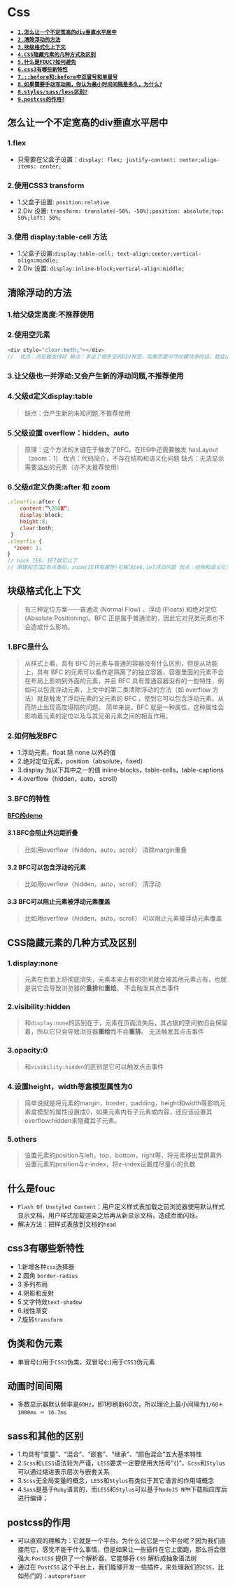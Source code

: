 # Css

- [**`1.怎么让一个不定宽高的div垂直水平居中`**](#怎么让一个不定宽高的div垂直水平居中)
- [**`2.清除浮动的方法`**](#清除浮动的方法)
- [**`3.块级格式化上下文`**](#块级格式化上下文)
- [**`4.CSS隐藏元素的几种方式及区别`**](#CSS隐藏元素的几种方式及区别)
- [**`5.什么是FOUC?如何避免`**](#什么是fouc)
- [**`6.css3有哪些新特性`**](#css3有哪些新特性)
- [**`7.::before和:before中双冒号和单冒号`**](#伪类和伪元素)
- [**`8.如果需要手动写动画，你认为最小时间间隔是多久，为什么?`**](#动画时间间隔)
- [**`8.stylus/sass/less区别?`**](#sass和其他的区别)
- [**`9.postcss的作用?`**](#postcss的作用)



## 怎么让一个不定宽高的div垂直水平居中
### 1.flex
- 只需要在父盒子设置：`display: flex; justify-content: center;align-items: center;`

### 2.使用CSS3 transform
- 1.父盒子设置: `position:relative`
- 2.Div 设置: `transform: translate(-50%，-50%);position: absolute;top: 50%;left: 50%;`

### 3.使用 display:table-cell 方法
- 1.父盒子设置:`display:table-cell; text-align:center;vertical-align:middle;`
- 2.Div 设置: `display:inline-block;vertical-align:middle;`


## 清除浮动的方法

### 1.给父级定高度:不推荐使用

### 2.使用空元素
```javascript
<div style="clear:both;"></div>
//  优点：浏览器支持好 缺点：多出了很多空的DIV标签，如果页面中浮动模块多的话，就会出现很多的空置DIV。（不推荐使用）
```

### 3.让父级也一并浮动:又会产生新的浮动问题,不推荐使用

### 4.父级d定义display:table
>  缺点：会产生新的未知问题,不推荐使用


### 5.父级设置 overflow：hidden、auto
> 原理：这个方法的关键在于触发了BFC。在IE6中还需要触发 hasLayout（zoom：1） 优点：代码简介，不存在结构和语义化问题 缺点：无法显示需要溢出的元素（亦不太推荐使用）

### 6.父级d定义伪类:after 和 zoom
```javascript
.clearfix:after {
    content:”\200B”; 
    display:block; 
    height:0; 
    clear:both;
 }
.clearfix {
  *zoom: 1;
}
// hack IE6，IE7就可以了
// 原理和方法2有点类似，zoom(IE转有属性)可解决ie6,ie7浮动问题 优点：结构和语义化完全正确,代码量也适中，推荐使用。
```

## 块级格式化上下文
> 有三种定位方案——普通流 (Normal Flow) 、浮动 (Floats) 和绝对定位 (Absolute Positioning)。BFC 正是属于普通流的，因此它对兄弟元素也不会造成什么影响。
### 1.BFC是什么
> 从样式上看，具有 BFC 的元素与普通的容器没有什么区别，但是从功能上，具有 BFC 的元素可以看作是隔离了的独立容器，容器里面的元素不会在布局上影响到外面的元素，并且 BFC 具有普通容器没有的一些特性，例如可以包含浮动元素，上文中的第二类清除浮动的方法（如 overflow 方法）就是触发了浮动元素的父元素的 BFC ，使到它可以包含浮动元素，从而防止出现高度塌陷的问题。
> 简单来说，BFC 就是一种属性，这种属性会影响着元素的定位以及与其兄弟元素之间的相互作用。


### 2.如何触发BFC
- 1.浮动元素，float 除 none 以外的值
- 2.绝对定位元素，position（absolute，fixed）
- 3.display 为以下其中之一的值 inline-blocks，table-cells，table-captions
- 4.overflow（hidden，auto，scroll）

### 3.BFC的特性
[**BFC的demo**](http://kayosite.com/demo/bfc.html#bfc-1)
#### 3.1 BFC会阻止外边距折叠
> 比如用overflow（hidden，auto，scroll） 消除margin重叠

#### 3.2 BFC可以包含浮动的元素
> 比如用overflow（hidden，auto，scroll） 清浮动

#### 3.3 BFC可以阻止元素被浮动元素覆盖
> 比如用overflow（hidden，auto，scroll） 可以阻止元素被浮动元素覆盖


## CSS隐藏元素的几种方式及区别
### 1.display:none
> 元素在页面上将彻底消失，元素本来占有的空间就会被其他元素占有，也就是说它会导致浏览器的**重排**和**重绘**。
> 不会触发其点击事件

### 2.visibility:hidden
> 和`display:none`的区别在于，元素在页面消失后，其占据的空间依旧会保留着，所以它只会导致浏览器**重绘**而不会**重排**。
> 无法触发其点击事件

### 3.opacity:0
> 和`visibility:hidden`的区别是它可以触发点击事件

### 4.设置height，width等盒模型属性为0
> 简单说就是将元素的margin，border，padding，height和width等影响元素盒模型的属性设置成0，如果元素内有子元素或内容，还应该设置其overflow:hidden来隐藏其子元素。

### 5.others
> 设置元素的position与left，top，bottom，right等，将元素移出至屏幕外
> 设置元素的position与z-index，将z-index设置成尽量小的负数


## 什么是fouc
- `Flash Of Unstyled Content`：用户定义样式表加载之前浏览器使用默认样式显示文档，用户样式加载渲染之后再从新显示文档，造成页面闪烁。
- 解决方法：把样式表放到文档的`head`

## css3有哪些新特性
- 1.新增各种`css`选择器
- 2.圆角 `border-radius`
- 3.多列布局
- 4.阴影和反射
- 5.文字特效`text-shadow`
- 6.线性渐变
- 7.旋转`transform`

## 伪类和伪元素
- 单冒号(:)用于`CSS3`伪类，双冒号(::)用于`CSS3`伪元素

## 动画时间间隔
- 多数显示器默认频率是`60Hz`，即1秒刷新60次，所以理论上最小间隔为`1/60＊1000ms ＝ 16.7ms`

## sass和其他的区别
- 1.均具有“变量”、“混合”、“嵌套”、“继承”、“颜色混合”五大基本特性
- 2.`Scss`和`LESS`语法较为严谨，`LESS`要求一定要使用大括号“{}”，`Scss`和`Stylus`可以通过缩进表示层次与嵌套关系
- 3.`Scss`无全局变量的概念，`LESS`和`Stylus`有类似于其它语言的作用域概念
- 4.`Sass`是基于`Ruby`语言的，而`LESS`和`Stylus`可以基于`NodeJS NPM`下载相应库后进行编译；

## postcss的作用
- 可以直观的理解为：它就是一个平台。为什么说它是一个平台呢？因为我们直接用它，感觉不能干什么事情，但是如果让一些插件在它上面跑，那么将会很强大
`PostCSS` 提供了一个解析器，它能够将 `CSS` 解析成抽象语法树
- 通过在 `PostCSS` 这个平台上，我们能够开发一些插件，来处理我们的`CSS`，比如热门的：`autoprefixer`
